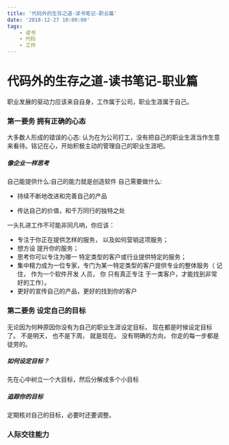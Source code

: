 ```yaml
---
title: '代码外的生存之道-读书笔记-职业篇'
date: '2018-12-27 10:00:00'
tags:
    - 读书
    - 代码
    - 工作
---
```

# 代码外的生存之道-读书笔记-职业篇

职业发展的驱动力应该来自自身，工作属于公司，职业生涯属于自己。

### 第一要务 拥有正确的心态

大多数人形成的错误的心态: 认为在为公司打工，没有把自己的职业生涯当作生意来看待。铭记在心，开始积极主动的管理自己的职业生涯吧。

##### 像企业一样思考

自己能提供什么:自己的能力就是创造软件
自己需要做什么: 

- 持续不断地改进和完善自己的产品

- 传达自己的价值，和千万同行的独特之处



一头扎进工作不可能非同凡响，你应该：

- 专注于你正在提供怎样的服务， 以及如何营销这项服务；
- 想方设 提升你的服务；
- 思考你可以专注为哪一 特定类型的客户或行业提供特定的服务；
- 集中精力成为一位专家，专门为某一特定类型的客户提供专业的整体服务（ 记住， 作为一个软件开发 人员， 你 只有真正专注 于一类客户，才能找到非常好的工作）。
- 更好的宣传自己的产品，更好的找到你的客户



### 第二要务 设定自己的目标

无论因为何种原因你没有为自己的职业生涯设定目标， 现在都是时候设定目标了。 不是明天， 也不是下周， 就是现在。 没有明确的方向， 你走的每一步都是徒劳的。

##### 如何设定目标？

先在心中树立一个大目标，然后分解成多个小目标

##### 追踪你的目标

定期核对自己的目标，必要时还要调整。



### 人际交往能力

